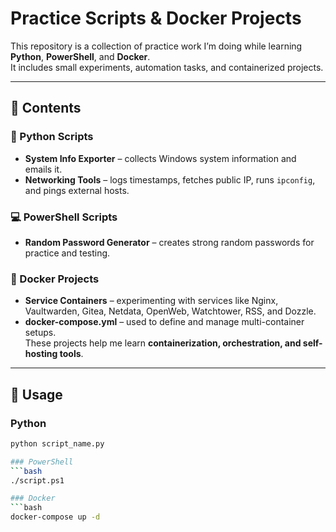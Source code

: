 # Practice Scripts & Docker Projects

This repository is a collection of practice work I’m doing while learning **Python**, **PowerShell**, and **Docker**.  
It includes small experiments, automation tasks, and containerized projects.

---

## 📂 Contents

### 🐍 Python Scripts
- **System Info Exporter** – collects Windows system information and emails it.
- **Networking Tools** – logs timestamps, fetches public IP, runs `ipconfig`, and pings external hosts.

### 💻 PowerShell Scripts
- **Random Password Generator** – creates strong random passwords for practice and testing.

### 🐳 Docker Projects
- **Service Containers** – experimenting with services like Nginx, Vaultwarden, Gitea, Netdata, OpenWeb, Watchtower, RSS, and Dozzle.  
- **docker-compose.yml** – used to define and manage multi-container setups.  
These projects help me learn **containerization, orchestration, and self-hosting tools**.

---

## 🚀 Usage

### Python
```bash
python script_name.py

### PowerShell
```bash
./script.ps1

### Docker
```bash
docker-compose up -d

